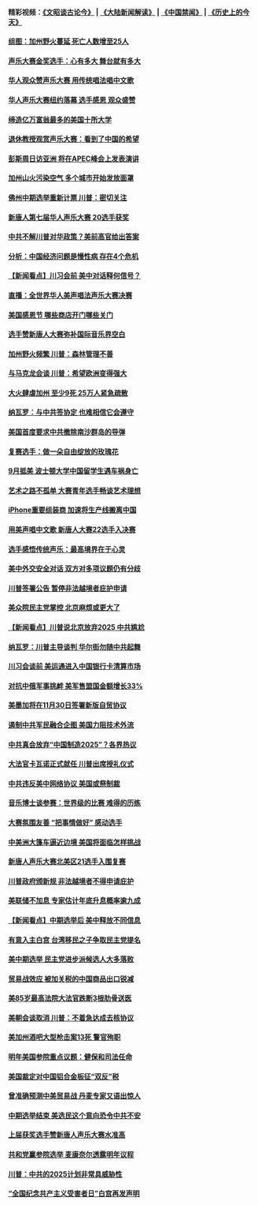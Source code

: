 #### 精彩视频：[《文昭谈古论今》](https://github.com/gfw-breaker/wenzhao/blob/master/README.md?t=11111531) | [《大陆新闻解读》](https://github.com/gfw-breaker/ntdtv-comedy/blob/master/README.md?t=11111531) | [《中国禁闻》](https://github.com/gfw-breaker/ntdtv-news/blob/master/README.md?t=11111531) | [《历史上的今天》](https://github.com/gfw-breaker/today-in-history/blob/master/README.md?t=11111531) 

#### [组图：加州野火蔓延 死亡人数增至25人](../pages/nsc412/n10844810.md?t=11111531) 

#### [声乐大赛金奖选手：心有多大 舞台就有多大](../pages/nsc412/n10844844.md?t=11111531) 

#### [华人观众赞声乐大赛 用传统唱法唱中文歌](../pages/nsc412/n10844686.md?t=11111531) 

#### [华人声乐大赛纽约落幕 选手感恩 观众盛赞](../pages/nsc412/n10844147.md?t=11111531) 

#### [缔造亿万富翁最多的美国十所大学](../pages/nsc412/n10843585.md?t=11111531) 

#### [退休教授观赏声乐大赛：看到了中国的希望](../pages/nsc412/n10844322.md?t=11111531) 

#### [彭斯周日访亚洲 将在APEC峰会上发表演讲](../pages/nsc412/n10844075.md?t=11111531) 

#### [加州山火污染空气 多个城市开始发放面罩](../pages/nsc412/n10844214.md?t=11111531) 

#### [佛州中期选举重新计票 川普：密切关注](../pages/nsc412/n10843995.md?t=11111531) 

#### [新唐人第七届华人声乐大赛 20选手获奖](../pages/nsc412/n10843925.md?t=11111531) 

#### [中共不解川普对华政策？美前高官给出答案](../pages/nsc412/n10843797.md?t=11111531) 

#### [分析：中国经济问题是慢性病 存在4个危机](../pages/nsc412/n10843504.md?t=11111531) 

#### [【新闻看点】川习会前 美中对话释何信号？](../pages/nsc412/n10843452.md?t=11111531) 

#### [直播：全世界华人美声唱法声乐大赛决赛](../pages/nsc412/n10836869.md?t=11111531) 

#### [美国感恩节 哪些商店开门哪些关门](../pages/nsc412/n10843556.md?t=11111531) 

#### [选手赞新唐人大赛弥补国际音乐界空白](../pages/nsc412/n10842703.md?t=11111531) 

#### [加州野火频繁 川普：森林管理不善](../pages/nsc412/n10843422.md?t=11111531) 

#### [与马克龙会谈 川普：希望欧洲变得强大](../pages/nsc412/n10843329.md?t=11111531) 

#### [大火肆虐加州 至少9死 25万人紧急疏散](../pages/nsc412/n10842416.md?t=11111531) 

#### [纳瓦罗：与中共签协定 也难相信它会遵守](../pages/nsc412/n10842590.md?t=11111531) 

#### [美国首度要求中共撤除南沙群岛的导弹](../pages/nsc412/n10842945.md?t=11111531) 

#### [复赛选手：做一朵自由绽放的玫瑰花](../pages/nsc412/n10842696.md?t=11111531) 

#### [9月抵美 波士顿大学中国留学生遇车祸身亡](../pages/nsc412/n10842686.md?t=11111531) 

#### [艺术之路不孤单 大赛青年选手畅谈艺术理想](../pages/nsc412/n10842614.md?t=11111531) 

#### [iPhone重要组装商 加速将生产线搬离中国](../pages/nsc412/n10842211.md?t=11111531) 

#### [用美声唱中文歌 新唐人大赛22选手入决赛](../pages/nsc412/n10842581.md?t=11111531) 

#### [选手感悟传统声乐：最高境界在于心灵](../pages/nsc412/n10842598.md?t=11111531) 

#### [美中外交安全对话 双方对多项议题仍有分歧](../pages/nsc412/n10842370.md?t=11111531) 

#### [川普签署公告 暂停非法越境者庇护申请](../pages/nsc412/n10842147.md?t=11111531) 

#### [美众院民主党掌控 北京麻烦或更大了](../pages/nsc412/n10841908.md?t=11111531) 

#### [【新闻看点】川普说北京放弃2025 中共尴尬](../pages/nsc412/n10841915.md?t=11111531) 

#### [纳瓦罗：川普主导谈判 华尔街勿随中共起舞](../pages/nsc412/n10842139.md?t=11111531) 

#### [川习会谈前 美运通进入中国银行卡清算市场](../pages/nsc412/n10842075.md?t=11111531) 

#### [对抗中俄军事挑衅 美军售盟国金额增长33%](../pages/nsc412/n10841961.md?t=11111531) 

#### [美墨加将在11月30日签署新版自贸协议](../pages/nsc412/n10841572.md?t=11111531) 

#### [遏制中共军民融合企图 美国力阻技术外流](../pages/nsc412/n10841555.md?t=11111531) 

#### [中共真会放弃“中国制造2025”？各界热议](../pages/nsc412/n10841356.md?t=11111531) 

#### [大法官卡瓦诺正式就任 川普出席授礼仪式](../pages/nsc412/n10840367.md?t=11111531) 

#### [中共违反美中网络协议 美国或祭制裁](../pages/nsc412/n10840238.md?t=11111531) 

#### [音乐博士谈参赛：世界级的比赛 难得的历练](../pages/nsc412/n10839835.md?t=11111531) 

#### [大赛氛围友善 “把事情做好” 感动选手](../pages/nsc412/n10839875.md?t=11111531) 

#### [中美洲大篷车逼近边境 美国将面临怎样挑战](../pages/nsc412/n10839620.md?t=11111531) 

#### [新唐人声乐大赛北美区21选手入围复赛](../pages/nsc412/n10839807.md?t=11111531) 

#### [川普政府颁新规 非法越境者不得申请庇护](../pages/nsc412/n10839735.md?t=11111531) 

#### [美联储不加息 专家估计年底升息概率逾九成](../pages/nsc412/n10839625.md?t=11111531) 

#### [【新闻看点】中期选举后 美中释放不同信息](../pages/nsc412/n10839180.md?t=11111531) 

#### [有意入主白宫 台湾移民之子争取民主党提名](../pages/nsc412/n10839477.md?t=11111531) 

#### [美中期选举 民主党进步派候选人大多落败](../pages/nsc412/n10839376.md?t=11111531) 

#### [贸易战效应 被加关税的中国商品出口锐减](../pages/nsc412/n10839305.md?t=11111531) 

#### [美85岁最高法院大法官跌断3根肋骨送医](../pages/nsc412/n10839064.md?t=11111531) 

#### [美朝会谈取消 川普：不着急达成去核协议](../pages/nsc412/n10837895.md?t=11111531) 

#### [美加州酒吧大型枪击案13死 警官殉职](../pages/nsc412/n10838345.md?t=11111531) 

#### [明年美国参院重点议题：健保和司法任命](../pages/nsc412/n10838362.md?t=11111531) 

#### [美国裁定对中国铝合金板征“双反”税](../pages/nsc412/n10837584.md?t=11111531) 

#### [曾准确预测中美贸易战 丹麦专家又语出惊人](../pages/nsc412/n10837600.md?t=11111531) 

#### [中期选举结束 美选民这个意向恐令中共不安](../pages/nsc412/n10837538.md?t=11111531) 

#### [上届获奖选手赞新唐人声乐大赛水准高](../pages/nsc412/n10837404.md?t=11111531) 

#### [共和党赢参院选举 麦康奈尔透露明年议程](../pages/nsc412/n10837374.md?t=11111531) 

#### [川普：中共的2025计划非常具威胁性](../pages/nsc412/n10837413.md?t=11111531) 

#### [“全国纪念共产主义受害者日”白宫再发声明](../pages/nsc412/n10837350.md?t=11111531) 

